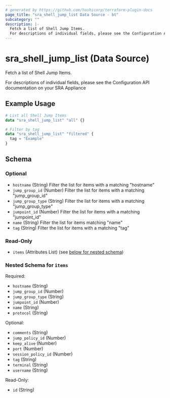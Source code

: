 ```yaml
---
# generated by https://github.com/hashicorp/terraform-plugin-docs
page_title: "sra_shell_jump_list Data Source - bt"
subcategory: ""
description: |-
  Fetch a list of Shell Jump Items.
  For descriptions of individual fields, please see the Configuration API documentation on your SRA Appliance
---
```


# sra_shell_jump_list (Data Source)

Fetch a list of Shell Jump Items.

For descriptions of individual fields, please see the Configuration API documentation on your SRA Appliance

## Example Usage

```terraform
# List all Shell Jump Items
data "sra_shell_jump_list" "all" {}

# Filter by tag
data "sra_shell_jump_list" "filtered" {
  tag = "Example"
}
```

<!-- schema generated by tfplugindocs -->
## Schema

### Optional

- `hostname` (String) Filter the list for items with a matching "hostname"
- `jump_group_id` (Number) Filter the list for items with a matching "jump_group_id"
- `jump_group_type` (String) Filter the list for items with a matching "jump_group_type"
- `jumpoint_id` (Number) Filter the list for items with a matching "jumpoint_id"
- `name` (String) Filter the list for items matching "name"
- `tag` (String) Filter the list for items with a matching "tag"

### Read-Only

- `items` (Attributes List) (see [below for nested schema](#nestedatt--items))

<a id="nestedatt--items"></a>
### Nested Schema for `items`

Required:

- `hostname` (String)
- `jump_group_id` (Number)
- `jump_group_type` (String)
- `jumpoint_id` (Number)
- `name` (String)
- `protocol` (String)

Optional:

- `comments` (String)
- `jump_policy_id` (Number)
- `keep_alive` (Number)
- `port` (Number)
- `session_policy_id` (Number)
- `tag` (String)
- `terminal` (String)
- `username` (String)

Read-Only:

- `id` (String)



